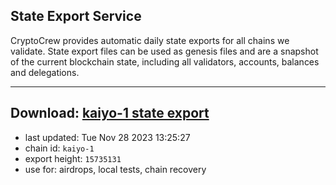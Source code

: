 ## State Export Service
CryptoCrew provides automatic daily state exports for all chains we validate. State export files can be used as genesis files and are a snapshot of the current blockchain state, including all validators, accounts, balances and delegations.

---
**Download: [kaiyo-1 state export](https://dl.ccvalidators.com/SERVICE/kujira/kaiyo-1_export_15735131.json)**
---

- last updated: Tue Nov 28 2023 13:25:27
- chain id: `kaiyo-1`
- export height: `15735131`
- use for: airdrops, local tests, chain recovery
